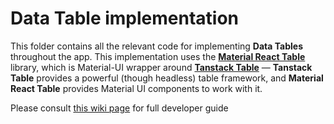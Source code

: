 # Data Table implementation

This folder contains all the relevant code for implementing **Data Tables** throughout the app. This implementation uses the [**Material React Table**](https://www.material-react-table.com/) library, which is Material-UI wrapper around [**Tanstack Table**](https://tanstack.com/table/latest) — **Tanstack Table** provides a powerful (though headless) table framework, and **Material React Table** provides Material UI components to work with it.

Please consult [this wiki page](https://github.com/msupply-foundation/open-msupply/wiki/Dev-%E2%80%90-Table-implementation) for full developer guide